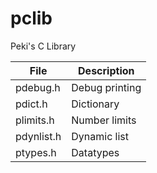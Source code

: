 # pclib
Peki's C Library

| File | Description |
| - | - |
| pdebug.h | Debug printing |
| pdict.h | Dictionary |
| plimits.h | Number limits |
| pdynlist.h | Dynamic list |
| ptypes.h | Datatypes |
